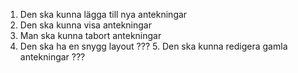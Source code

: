 1. Den ska kunna lägga till nya antekningar 
2. Den ska kunna visa antekningar 
3. Man ska kunna tabort antekningar 
4. Den ska ha en snygg layout 
??? 5. Den ska kunna redigera gamla antekningar ???